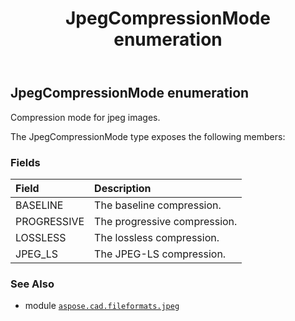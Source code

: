 ﻿---
title: JpegCompressionMode enumeration
second_title: Aspose.CAD for Python via .NET API References
description: 
type: docs
weight: 40
url: /aspose.cad.fileformats.jpeg/jpegcompressionmode/
is_root: false
---

## JpegCompressionMode enumeration

Compression mode for jpeg images.



The JpegCompressionMode type exposes the following members:

### Fields
| Field | Description |
| :- | :- |
| BASELINE | The baseline compression. |
| PROGRESSIVE | The progressive compression. |
| LOSSLESS | The lossless compression. |
| JPEG_LS | The JPEG-LS compression. |



### See Also
* module [`aspose.cad.fileformats.jpeg`](..)
